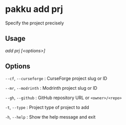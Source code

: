 # pakku add prj

Specify the project precisely

## Usage

<snippet id="snippet-cmd">

<var name="cmd">add prj</var>
<var name="params">[&lt;options&gt;] </var>
<include from="_template_cmd.md" element-id="template-cmd"/>

</snippet>

## Options

<snippet id="snippet-options-all">

<snippet id="snippet-options">

`--cf`, `--curseforge`
: CurseForge project slug or ID

`--mr`, `--modrinth`
: Modrinth project slug or ID

`--gh`, `--github`
: GitHub repository URL or `<owner>/<repo>`

`-t`, `--type`
: Project type of project to add

</snippet>

`-h`, `--help`
: Show the help message and exit

</snippet>
